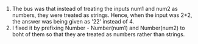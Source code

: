 1. The bus was that instead of treating the inputs num1 and num2 as numbers, they were treated as strings. Hence, when the input was 2+2, the answer was being given as '22' instead of 4.
2. I fixed it by prefixing Number - Number(num1) and Number(num2) to boht of them so that they are treated as numbers rather than strings.
